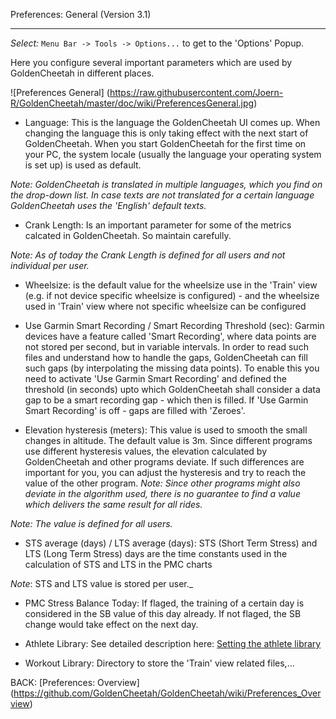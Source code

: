 Preferences: General (Version 3.1)
***

_Select:_ `Menu Bar -> Tools -> Options...` to get to the 'Options' Popup.

Here you configure several important parameters which are used by GoldenCheetah in different places. 

![Preferences General] (https://raw.githubusercontent.com/Joern-R/GoldenCheetah/master/doc/wiki/PreferencesGeneral.jpg)

* Language: This is the language the GoldenCheetah UI comes up. When changing the language this is only taking effect with the next start of GoldenCheetah. When you start GoldenCheetah for the first time on your PC, the system locale (usually the language your operating system is set up) is used as default.

_Note: GoldenCheetah is translated in multiple languages, which you find on the drop-down list. In case texts are not translated for a certain language GoldenCheetah uses the 'English' default texts._

* Crank Length: Is an important parameter for some of the metrics calcated in GoldenCheetah. So maintain carefully.

_Note: As of today the Crank Length is defined for all users and not individual per user._

* Wheelsize: is the default value for the wheelsize use in the 'Train' view (e.g. if not device specific wheelsize is configured) - and the wheelsize used in 'Train' view where not specific wheelsize can be configured

* Use Garmin Smart Recording / Smart Recording Threshold (sec): Garmin devices have a feature called 'Smart Recording', where data points are not stored per second, but in variable intervals. In order to read such files and understand how to handle the gaps, GoldenCheetah can fill such gaps (by interpolating the missing data points). To enable this you need to activate 'Use Garmin Smart Recording' and defined the threshold (in seconds) upto which GoldenCheetah shall consider a data gap to be a smart recording gap - which then is filled. If 'Use Garmin Smart Recording' is off - gaps are filled with 'Zeroes'.

* Elevation hysteresis (meters): This value is used to smooth the small changes in altitude. The default value is 3m. Since different programs use different hysteresis values, the elevation calculated by GoldenCheetah and other programs deviate. If such differences are important for you, you can adjust the hysteresis and try to reach the value of the other program. _Note: Since other programs might also deviate in the algorithm used, there is no guarantee to find a value which delivers the same result for all rides._

_Note: The value is defined for all users._

* STS average (days) / LTS average (days): STS (Short Term Stress) and LTS (Long Term Stress) days are the time constants used in the calculation of STS and LTS in the PMC charts 

_Note_: STS and LTS value is stored per user._

* PMC Stress Balance Today: If flaged, the training of a certain day is considered in the SB value of this day already. If not flaged, the SB change would take effect on the next day. 

* Athlete Library: See detailed description here: [Setting the athlete library](https://github.com/GoldenCheetah/GoldenCheetah/wiki/Special-Topics_Setting-the-athlete-library)

* Workout Library: Directory to store the 'Train' view related files,... 

BACK: [Preferences: Overview] (https://github.com/GoldenCheetah/GoldenCheetah/wiki/Preferences_Overview)

